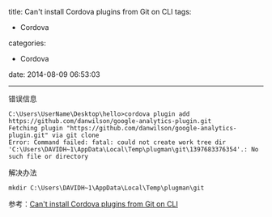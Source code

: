 title: Can't install Cordova plugins from Git on CLI
tags:
  - Cordova

categories:
  - Cordova

date: 2014-08-09 06:53:03

---

错误信息
```shell
C:\Users\UserName\Desktop\hello>cordova plugin add https://github.com/danwilson/google-analytics-plugin.git
Fetching plugin "https://github.com/danwilson/google-analytics-plugin.git" via git clone
Error: Command failed: fatal: could not create work tree dir 'C:\Users\DAVIDH~1\AppData\Local\Temp\plugman\git\1397683376354'.: No such file or directory
```

解决办法

```shell
mkdir C:\Users\DAVIDH~1\AppData\Local\Temp\plugman\git
```

参考：[Can't install Cordova plugins from Git on CLI](http://stackoverflow.com/questions/23121382/cant-install-cordova-plugins-from-git-on-cli)
